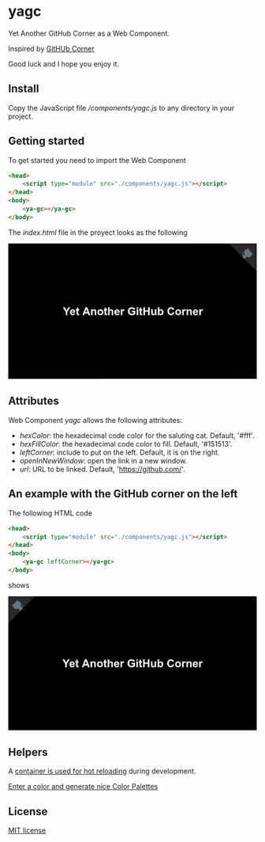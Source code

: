 # yagc

Yet Another GitHub Corner as a Web Component.

Inspired by [GitHUb Corner](https://github.com/tholman/github-corners)

Good luck and I hope you enjoy it.

## Install

Copy the JavaScript file */components/yagc.js* to any directory in your project.

## Getting started

To get started you need to import the Web Component

```html
<head>
    <script type="module" src="./components/yagc.js"></script>
</head>
<body>
    <ya-gc></ya-gc>
</body>
```

The _index.html_ file in the proyect looks as the following

![On the top-right corner](./docs/yagc-right-sample.webp)

## Attributes

Web Component *yagc* allows the following attributes:
- *hexColor*: the hexadecimal code color for the saluting cat. Default, '#fff'.
- *hexFillColor*: the hexadecimal code color to fill. Default, '#151513'.
- *leftCorner*: include to put on the left. Default, it is on the right.
- *openInNewWindow*: open the link in a new window.
- *url*: URL to be linked. Default, 'https://github.com/'.

## An example with the GitHub corner on the left

The following HTML code

```html
<head>
    <script type="module" src="./components/yagc.js"></script>
</head>
<body>
    <ya-gc leftCorner></ya-gc>
</body>
```

shows

![On the top-left corner](./docs/yagc-left-sample.webp)


## Helpers

A [container is used for hot reloading](https://github.com/migupl/hot-reloading-container) during development.

[Enter a color and generate nice Color Palettes](https://mycolor.space/)

## License

[MIT license](http://www.opensource.org/licenses/mit-license.php)
